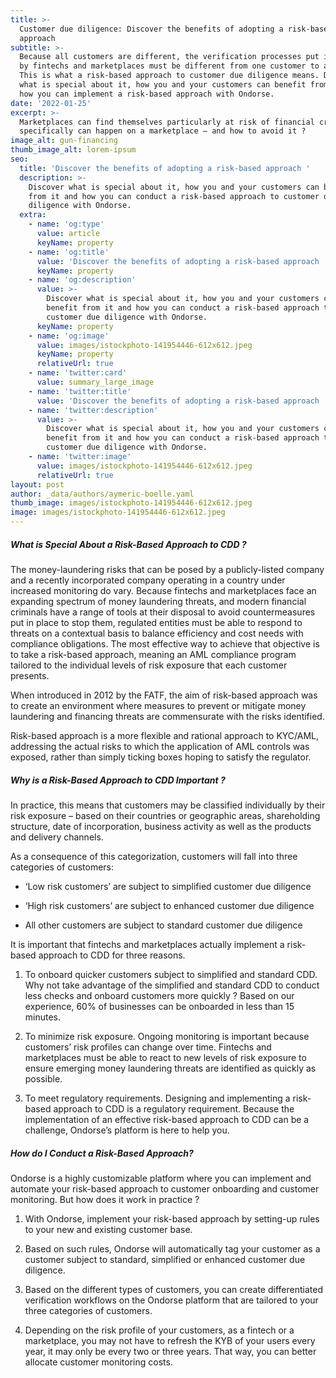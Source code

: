 ```yaml
---
title: >-
  Customer due diligence: Discover the benefits of adopting a risk-based
  approach
subtitle: >-
  Because all customers are different, the verification processes put in place
  by fintechs and marketplaces must be different from one customer to another.
  This is what a risk-based approach to customer due diligence means. Discover
  what is special about it, how you and your customers can benefit from it and
  how you can implement a risk-based approach with Ondorse.
date: '2022-01-25'
excerpt: >-
  Marketplaces can find themselves particularly at risk of financial crime. What
  specifically can happen on a marketplace – and how to avoid it ?
image_alt: gun-financing
thumb_image_alt: lorem-ipsum
seo:
  title: 'Discover the benefits of adopting a risk-based approach '
  description: >-
    Discover what is special about it, how you and your customers can benefit
    from it and how you can conduct a risk-based approach to customer due
    diligence with Ondorse.
  extra:
    - name: 'og:type'
      value: article
      keyName: property
    - name: 'og:title'
      value: 'Discover the benefits of adopting a risk-based approach '
      keyName: property
    - name: 'og:description'
      value: >-
        Discover what is special about it, how you and your customers can
        benefit from it and how you can conduct a risk-based approach to
        customer due diligence with Ondorse.
      keyName: property
    - name: 'og:image'
      value: images/istockphoto-141954446-612x612.jpeg
      keyName: property
      relativeUrl: true
    - name: 'twitter:card'
      value: summary_large_image
    - name: 'twitter:title'
      value: 'Discover the benefits of adopting a risk-based approach '
    - name: 'twitter:description'
      value: >-
        Discover what is special about it, how you and your customers can
        benefit from it and how you can conduct a risk-based approach to
        customer due diligence with Ondorse.
    - name: 'twitter:image'
      value: images/istockphoto-141954446-612x612.jpeg
      relativeUrl: true
layout: post
author: _data/authors/aymeric-boelle.yaml
thumb_image: images/istockphoto-141954446-612x612.jpeg
image: images/istockphoto-141954446-612x612.jpeg
---
```

##### What is Special About a Risk-Based Approach to CDD ?

The money-laundering risks that can be posed by a publicly-listed company and a recently incorporated company operating in a country under increased monitoring do vary. Because fintechs and marketplaces face an expanding spectrum of money laundering threats, and modern financial criminals have a range of tools at their disposal to avoid countermeasures put in place to stop them, regulated entities must be able to respond to threats on a contextual basis to balance efficiency and cost needs with compliance obligations. The most effective way to achieve that objective is to take a risk-based approach, meaning an AML compliance program tailored to the individual levels of risk exposure that each customer presents.

When introduced in 2012 by the FATF, the aim of risk-based approach was to create an environment where measures to prevent or mitigate money laundering and financing threats are commensurate with the risks identified.

Risk-based approach is a more flexible and rational approach to KYC/AML, addressing the actual risks to which the application of AML controls was exposed, rather than simply ticking boxes hoping to satisfy the regulator.

##### Why is a Risk-Based Approach to CDD Important ?

In practice, this means that customers may be classified individually by their risk exposure – based on their countries or geographic areas, shareholding structure, date of incorporation, business activity as well as the products and delivery channels. 

As a consequence of this categorization, customers will fall into three categories of customers:

*   ‘Low risk customers’ are subject to simplified customer due diligence

*   ‘High risk customers’ are subject to enhanced customer due diligence 

*   All other customers are subject to standard customer due diligence

It is important that fintechs and marketplaces actually implement a risk-based approach to CDD for three reasons.

1.  To onboard quicker customers subject to simplified and standard CDD. Why not take advantage of the simplified and standard CDD to conduct less checks and onboard customers more quickly ? Based on our experience, 60% of businesses can be onboarded in less than 15 minutes. 

2.  To minimize risk exposure. Ongoing monitoring is important because customers’ risk profiles can change over time. Fintechs and marketplaces must be able to react to new levels of risk exposure to ensure emerging money laundering threats are identified as quickly as possible.

3.  To meet regulatory requirements. Designing and implementing a risk-based approach to CDD is a regulatory requirement. Because the implementation of an effective risk-based approach to CDD can be a challenge, Ondorse’s platform is here to help you.

##### How do I Conduct a Risk-Based Approach?

Ondorse is a highly customizable platform where you can implement and automate your risk-based approach to customer onboarding and customer monitoring. But how does it work in practice ? 

1.  With Ondorse, implement your risk-based approach by setting-up rules to your new and existing customer base.

2.  Based on such rules, Ondorse will automatically tag your customer as a customer subject to standard, simplified or enhanced customer due diligence.

3.  Based on the different types of customers, you can create differentiated verification workflows on the Ondorse platform that are tailored to your three categories of customers. 

4.  Depending on the risk profile of your customers, as a fintech or a marketplace, you may not have to refresh the KYB of your users every year, it may only be every two or three years. That way, you can better allocate customer monitoring costs.
